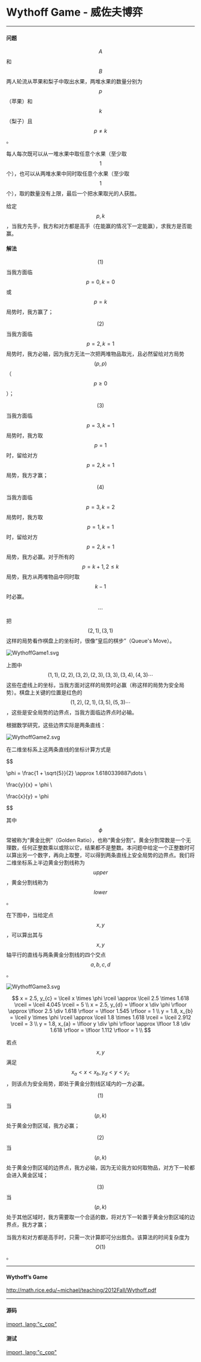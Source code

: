 <script type="text/javascript" src="https://cdnjs.cloudflare.com/ajax/libs/mathjax/2.7.1/MathJax.js?config=TeX-AMS-MML_HTMLorMML"/></script>
<script> gitbook.events.bind("page.change", function() { MathJax.Hub.Queue(["Typeset",MathJax.Hub]); } </script>

# Wythoff Game - 威佐夫博弈

--------

#### 问题

$$ A $$和$$ B $$两人轮流从苹果和梨子中取出水果，两堆水果的数量分别为$$ p $$（苹果）和$$ k $$（梨子）且$$ p \ne k $$。

每人每次既可以从一堆水果中取任意个水果（至少取$$ 1 $$个），也可以从两堆水果中同时取任意个水果（至少取$$ 1 $$个），取的数量没有上限，最后一个把水果取光的人获胜。

给定$$ p, k $$，当我方先手，我方和对方都是高手（在能赢的情况下一定能赢），求我方是否能赢。

#### 解法

$$ (1) $$ 当我方面临$$ p = 0, k = 0 $$或$$ p = k $$局势时，我方赢了；

$$ (2) $$ 当我方面临$$ p = 2, k = 1 $$局势时，我方必输，因为我方无法一次把两堆物品取光，且必然留给对方局势$$ (p, p) $$（$$ p \ge 0 $$）；

$$ (3) $$ 当我方面临$$ p = 3, k = 1 $$局势时，我方取$$ p = 1 $$时，留给对方$$ p = 2, k = 1 $$局势，我方才赢；

$$ (4) $$ 当我方面临$$ p = 3, k = 2 $$局势时，我方取$$ p = 1, k = 1 $$时，留给对方$$ p = 2, k = 1 $$局势，我方必赢。对于所有的$$ p = k + 1, 2 \le k $$局势，我方从两堆物品中同时取$$ k - 1 $$时必赢。

$$
\cdots
$$

把$$ (2, 1), (3, 1) $$这样的局势看作棋盘上的坐标时，很像“皇后的棋步”（Queue's Move）。

![WythoffGame1.svg](../res/WythoffGame1.svg)

上图中$$ (1,1), (2,2), (3,2), (2,3), (3,3), (3,4), (4,3) \cdots $$这些在虚线上的坐标，当我方面对这样的局势时必赢（称这样的局势为安全局势）。棋盘上关键的位置是红色的$$ (1,2), (2,1), (3,5), (5,3) \cdots $$，这些是安全局势的边界点，当我方面临边界点时必输。

根据数学研究，这些边界实际是两条直线：

![WythoffGame2.svg](../res/WythoffGame2.svg)

在二维坐标系上这两条直线的坐标计算方式是

$$

\phi = \frac{1 + \sqrt{5}}{2} \approx 1.6180339887\dots \\

\frac{y}{x} = \phi \\

\frac{x}{y} = \phi

$$

其中$$ \phi $$常被称为“黄金比例”（Golden Ratio），也称“黄金分割”。黄金分割常数是一个无理数，任何正整数乘以或除以它，结果都不是整数。本问题中给定一个正整数时可以算出另一个数字，再向上取整，可以得到两条直线上安全局势的边界点。我们将二维坐标系上半边黄金分割线称为$$ upper $$，黄金分割线称为$$ lower $$。

在下图中，当给定点$$ x, y $$，可以算出其与$$ x, y $$轴平行的直线与两条黄金分割线的四个交点$$ a, b, c, d $$。

![WythoffGame3.svg](../res/WythoffGame3.svg)

$$
x = 2.5, y_{c} = \lceil x \times \phi \rceil \approx \lceil 2.5 \times 1.618 \rceil = \lceil 4.045 \rceil = 5 \\
x = 2.5, y_{d} = \lfloor x \div \phi \rfloor \approx \lfloor 2.5 \div 1.618 \rfloor = \lfloor 1.545 \rfloor = 1 \\
y = 1.8, x_{b} = \lceil y \times \phi \rceil \approx \lceil 1.8 \times 1.618 \rceil = \lceil 2.912 \rceil = 3 \\
y = 1.8, x_{a} = \lfloor y \div \phi \rfloor \approx \lfloor 1.8 \div 1.618 \rfloor = \lfloor 1.112 \rfloor = 1 \\
$$

若点$$ x,y $$满足$$ x_{a} \lt x \lt x_{b}, y_{d} \lt y \lt y_{c} $$，则该点为安全局势，即处于黄金分割线区域内的一方必赢。

$$ (1) $$ 当$$ (p, k) $$处于黄金分割区域，我方必赢；

$$ (2) $$ 当$$ (p, k) $$处于黄金分割区域的边界点，我方必输，因为无论我方如何取物品，对方下一轮都会进入黄金区域；

$$ (3) $$ 当$$ (p, k) $$处于其他区域时，我方需要取一个合适的数，将对方下一轮置于黄金分割区域的边界点，我方才赢；

当我方和对方都是高手时，只需一次计算即可分出胜负。该算法的时间复杂度为$$ O(1) $$。

--------

#### Wythoff’s Game

http://math.rice.edu/~michael/teaching/2012Fall/Wythoff.pdf

--------

#### 源码

[import, lang:"c_cpp"](../../../src/GameTheory/WythoffGame.h)

#### 测试

[import, lang:"c_cpp"](../../../src/GameTheory/WythoffGame.cpp)
